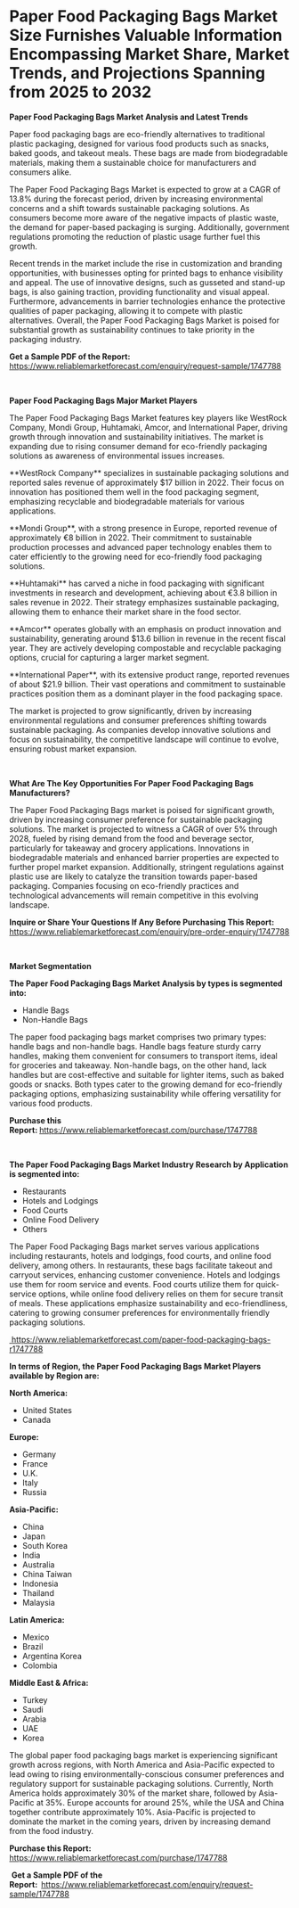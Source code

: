 <p><h1>Paper Food Packaging Bags Market Size Furnishes Valuable Information Encompassing Market Share, Market Trends, and Projections Spanning from 2025 to 2032</h1></p><p><strong>Paper Food Packaging Bags Market Analysis and Latest Trends</strong></p>
<p><p>Paper food packaging bags are eco-friendly alternatives to traditional plastic packaging, designed for various food products such as snacks, baked goods, and takeout meals. These bags are made from biodegradable materials, making them a sustainable choice for manufacturers and consumers alike.</p><p>The Paper Food Packaging Bags Market is expected to grow at a CAGR of 13.8% during the forecast period, driven by increasing environmental concerns and a shift towards sustainable packaging solutions. As consumers become more aware of the negative impacts of plastic waste, the demand for paper-based packaging is surging. Additionally, government regulations promoting the reduction of plastic usage further fuel this growth.</p><p>Recent trends in the market include the rise in customization and branding opportunities, with businesses opting for printed bags to enhance visibility and appeal. The use of innovative designs, such as gusseted and stand-up bags, is also gaining traction, providing functionality and visual appeal. Furthermore, advancements in barrier technologies enhance the protective qualities of paper packaging, allowing it to compete with plastic alternatives. Overall, the Paper Food Packaging Bags Market is poised for substantial growth as sustainability continues to take priority in the packaging industry.</p></p>
<p><strong>Get a Sample PDF of the Report:&nbsp;</strong> <a href="https://www.reliablemarketforecast.com/enquiry/request-sample/1747788?utm_campaign=3734&utm_medium=2&utm_source=Github&utm_content=ia&utm_term=19042025&utm_id=paper-food-packaging-bags">https://www.reliablemarketforecast.com/enquiry/request-sample/1747788</a></p>
<p>&nbsp;</p>
<p><strong>Paper Food Packaging Bags Major Market Players</strong></p>
<p><p>The Paper Food Packaging Bags Market features key players like WestRock Company, Mondi Group, Huhtamaki, Amcor, and International Paper, driving growth through innovation and sustainability initiatives. The market is expanding due to rising consumer demand for eco-friendly packaging solutions as awareness of environmental issues increases.</p><p>**WestRock Company** specializes in sustainable packaging solutions and reported sales revenue of approximately $17 billion in 2022. Their focus on innovation has positioned them well in the food packaging segment, emphasizing recyclable and biodegradable materials for various applications.</p><p>**Mondi Group**, with a strong presence in Europe, reported revenue of approximately €8 billion in 2022. Their commitment to sustainable production processes and advanced paper technology enables them to cater efficiently to the growing need for eco-friendly food packaging solutions.</p><p>**Huhtamaki** has carved a niche in food packaging with significant investments in research and development, achieving about €3.8 billion in sales revenue in 2022. Their strategy emphasizes sustainable packaging, allowing them to enhance their market share in the food sector.</p><p>**Amcor** operates globally with an emphasis on product innovation and sustainability, generating around $13.6 billion in revenue in the recent fiscal year. They are actively developing compostable and recyclable packaging options, crucial for capturing a larger market segment.</p><p>**International Paper**, with its extensive product range, reported revenues of about $21.9 billion. Their vast operations and commitment to sustainable practices position them as a dominant player in the food packaging space.</p><p>The market is projected to grow significantly, driven by increasing environmental regulations and consumer preferences shifting towards sustainable packaging. As companies develop innovative solutions and focus on sustainability, the competitive landscape will continue to evolve, ensuring robust market expansion.</p></p>
<p>&nbsp;</p>
<p><strong>What Are The Key Opportunities For Paper Food Packaging Bags Manufacturers?</strong></p>
<p><p>The Paper Food Packaging Bags market is poised for significant growth, driven by increasing consumer preference for sustainable packaging solutions. The market is projected to witness a CAGR of over 5% through 2028, fueled by rising demand from the food and beverage sector, particularly for takeaway and grocery applications. Innovations in biodegradable materials and enhanced barrier properties are expected to further propel market expansion. Additionally, stringent regulations against plastic use are likely to catalyze the transition towards paper-based packaging. Companies focusing on eco-friendly practices and technological advancements will remain competitive in this evolving landscape.</p></p>
<p><strong>Inquire or Share Your Questions If Any Before Purchasing This Report:</strong> <a href="https://www.reliablemarketforecast.com/enquiry/pre-order-enquiry/1747788?utm_campaign=3734&utm_medium=2&utm_source=Github&utm_content=ia&utm_term=19042025&utm_id=paper-food-packaging-bags">https://www.reliablemarketforecast.com/enquiry/pre-order-enquiry/1747788</a></p>
<p>&nbsp;</p>
<p><strong>Market Segmentation</strong></p>
<p><strong>The Paper Food Packaging Bags Market Analysis by types is segmented into:</strong></p>
<p><ul><li>Handle Bags</li><li>Non-Handle Bags</li></ul></p>
<p><p>The paper food packaging bags market comprises two primary types: handle bags and non-handle bags. Handle bags feature sturdy carry handles, making them convenient for consumers to transport items, ideal for groceries and takeaway. Non-handle bags, on the other hand, lack handles but are cost-effective and suitable for lighter items, such as baked goods or snacks. Both types cater to the growing demand for eco-friendly packaging options, emphasizing sustainability while offering versatility for various food products.</p></p>
<p><strong>Purchase this Report:&nbsp;</strong><a href="https://www.reliablemarketforecast.com/purchase/1747788?utm_campaign=3734&utm_medium=2&utm_source=Github&utm_content=ia&utm_term=19042025&utm_id=paper-food-packaging-bags">https://www.reliablemarketforecast.com/purchase/1747788</a></p>
<p>&nbsp;</p>
<p><strong>The Paper Food Packaging Bags Market Industry Research by Application is segmented into:</strong></p>
<p><ul><li>Restaurants</li><li>Hotels and Lodgings</li><li>Food Courts</li><li>Online Food Delivery</li><li>Others</li></ul></p>
<p><p>The Paper Food Packaging Bags market serves various applications including restaurants, hotels and lodgings, food courts, and online food delivery, among others. In restaurants, these bags facilitate takeout and carryout services, enhancing customer convenience. Hotels and lodgings use them for room service and events. Food courts utilize them for quick-service options, while online food delivery relies on them for secure transit of meals. These applications emphasize sustainability and eco-friendliness, catering to growing consumer preferences for environmentally friendly packaging solutions.</p></p>
<p><a href="https://www.reliablemarketforecast.com/paper-food-packaging-bags-r1747788?utm_campaign=3734&utm_medium=2&utm_source=Github&utm_content=ia&utm_term=19042025&utm_id=paper-food-packaging-bags">&nbsp;https://www.reliablemarketforecast.com/paper-food-packaging-bags-r1747788</a></p>
<p><strong>In terms of Region, the Paper Food Packaging Bags Market Players available by Region are:</strong></p>
<p>
    <p> <strong> North America: </strong>
        <ul>
            <li>United States</li>
            <li>Canada</li>
        </ul>
        </p> 
    <p> <strong> Europe: </strong>
        <ul>
            <li>Germany</li>
            <li>France</li>
            <li>U.K.</li>
            <li>Italy</li>
            <li>Russia</li>
        </ul>
        </p> 
    <p> <strong> Asia-Pacific: </strong>
        <ul>
            <li>China</li>
            <li>Japan</li>
            <li>South Korea</li>
            <li>India</li>
            <li>Australia</li>
            <li>China Taiwan</li>
            <li>Indonesia</li>
            <li>Thailand</li>
            <li>Malaysia</li>
        </ul>
        </p> 
    <p> <strong> Latin America: </strong>
        <ul>
            <li>Mexico</li>
            <li>Brazil</li>
            <li>Argentina Korea</li>
            <li>Colombia</li>
        </ul>
        </p> 
    <p> <strong> Middle East & Africa: </strong>
        <ul>
            <li>Turkey</li>
            <li>Saudi</li>
            <li>Arabia</li>
            <li>UAE</li>
            <li>Korea</li>
        </ul>
    </p>
    </p>
<p><p>The global paper food packaging bags market is experiencing significant growth across regions, with North America and Asia-Pacific expected to lead owing to rising environmentally-conscious consumer preferences and regulatory support for sustainable packaging solutions. Currently, North America holds approximately 30% of the market share, followed by Asia-Pacific at 35%. Europe accounts for around 25%, while the USA and China together contribute approximately 10%. Asia-Pacific is projected to dominate the market in the coming years, driven by increasing demand from the food industry.</p></p>
<p><strong>Purchase this Report: </strong><a href="https://www.reliablemarketforecast.com/purchase/1747788?utm_campaign=3734&utm_medium=2&utm_source=Github&utm_content=ia&utm_term=19042025&utm_id=paper-food-packaging-bags">https://www.reliablemarketforecast.com/purchase/1747788</a></p>
<p>&nbsp;<strong>Get a Sample PDF of the Report:&nbsp;&nbsp;</strong><a href="https://www.reliablemarketforecast.com/enquiry/request-sample/1747788?utm_campaign=3734&utm_medium=2&utm_source=Github&utm_content=ia&utm_term=19042025&utm_id=paper-food-packaging-bags">https://www.reliablemarketforecast.com/enquiry/request-sample/1747788</a></p>
<p><strong></strong></p>
<p><p></p><p></p><p></p></p>